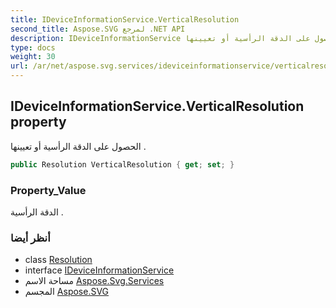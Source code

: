 ```yaml
---
title: IDeviceInformationService.VerticalResolution
second_title: Aspose.SVG لمرجع .NET API
description: IDeviceInformationService ملكية. الحصول على الدقة الرأسية أو تعيينها .
type: docs
weight: 30
url: /ar/net/aspose.svg.services/ideviceinformationservice/verticalresolution/
---
```

## IDeviceInformationService.VerticalResolution property

الحصول على الدقة الرأسية أو تعيينها .

```csharp
public Resolution VerticalResolution { get; set; }
```

### Property_Value

الدقة الرأسية .

### أنظر أيضا

* class [Resolution](../../../aspose.svg.drawing/resolution/)
* interface [IDeviceInformationService](../)
* مساحة الاسم [Aspose.Svg.Services](../../ideviceinformationservice/)
* المجسم [Aspose.SVG](../../../)


